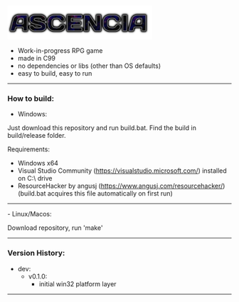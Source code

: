 ![AscenciaLogo](https://raw.githubusercontent.com/phraggers/Ascencia/master/assets/title325.png)
- Work-in-progress RPG game
- made in C99
- no dependencies or libs (other than OS defaults)
- easy to build, easy to run
<hr/>

### How to build:
- Windows:

Just download this repository and run build.bat.
Find the build in build/release folder.

Requirements:
- Windows x64
- Visual Studio Community (https://visualstudio.microsoft.com/) installed on C:\ drive
- ResourceHacker by angusj (https://www.angusj.com/resourcehacker/) (build.bat acquires this file automatically on first run)
<hr/>
- Linux/Macos:

Download repository, run 'make'
<hr/>

### Version History:

- dev:
    - v0.1.0:
	    - initial win32 platform layer
<hr/>